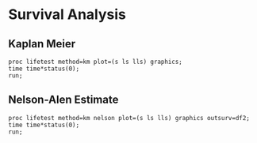 # Survival Analysis

## Kaplan Meier
```sas
proc lifetest method=km plot=(s ls lls) graphics;
time time*status(0);
run;
```

## Nelson-Alen Estimate
```sas
proc lifetest method=km nelson plot=(s ls lls) graphics outsurv=df2;
time time*status(0);
run;
```
